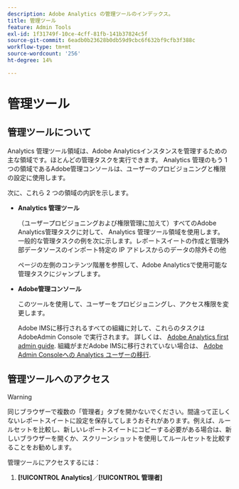 ```yaml
---
description: Adobe Analytics の管理ツールのインデックス。
title: 管理ツール
feature: Admin Tools
exl-id: 1f31749f-10ce-4cff-81fb-141b37824c5f
source-git-commit: 6eadb0b23628b0db59d9cbc6f632bf9cfb3f388c
workflow-type: tm+mt
source-wordcount: '256'
ht-degree: 14%

---
```


# 管理ツール

## 管理ツールについて

Analytics 管理ツール領域は、Adobe Analyticsインスタンスを管理するための主な領域です。ほとんどの管理タスクを実行できます。 Analytics 管理のもう 1 つの領域であるAdobe管理コンソールは、ユーザーのプロビジョニングと権限の設定に使用します。

次に、これら 2 つの領域の内訳を示します。

* **Analytics 管理ツール**

   （ユーザープロビジョニングおよび権限管理に加えて）すべてのAdobe Analytics管理タスクに対して、 Analytics 管理ツール領域を使用します。 一般的な管理タスクの例を次に示します。レポートスイートの作成と管理外部データソースのインポート特定の IP アドレスからのデータの除外その他

   ページの左側のコンテンツ階層を参照して、Adobe Analyticsで使用可能な管理タスクにジャンプします。

* **Adobe管理コンソール**

   このツールを使用して、ユーザーをプロビジョニングし、アクセス権限を変更します。

   Adobe IMSに移行されるすべての組織に対して、これらのタスクはAdobeAdmin Console で実行されます。 詳しくは、 [Adobe Analytics first admin guide](/help/admin/admin-console/first-admin-guide.md). 組織がまだAdobe IMSに移行されていない場合は、 [Adobe Admin Consoleへの Analytics ユーザーの移行](/help/admin/admin-console/user-management2/user-migration/c-migration-tool.md).

## 管理ツールへのアクセス

>[!WARNING]
>
>同じブラウザーで複数の「管理者」タブを開かないでください。間違って正しくないレポートスイートに設定を保存してしまうおそれがあります。例えば、ルールセットを比較し、新しいレポートスイートにコピーする必要がある場合は、新しいブラウザーを開くか、スクリーンショットを使用してルールセットを比較することをお勧めします。

管理ツールにアクセスするには：

1. **[!UICONTROL Analytics]**／**[!UICONTROL 管理者]**
